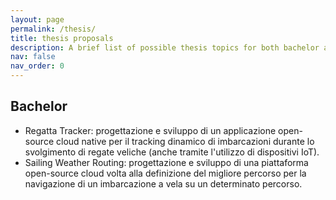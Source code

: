 ```yaml
---
layout: page
permalink: /thesis/
title: thesis proposals
description: A brief list of possible thesis topics for both bachelor and master degree students. 
nav: false
nav_order: 0
---
```


<div class="post">
<article>
<div class="thesis">
    <h2 class="category">Bachelor</h2>
    <ul>
        <li>Regatta Tracker: progettazione e sviluppo di un applicazione open-source cloud native per il tracking dinamico di imbarcazioni durante lo svolgimento di regate veliche (anche tramite l'utilizzo di dispositivi IoT).</li>
        <li>Sailing Weather Routing: progettazione e sviluppo di una piattaforma open-source cloud volta alla definizione del migliore percorso per la navigazione di un imbarcazione a vela su un determinato percorso.</li>
    </ul>


</div>


</article>
</div>